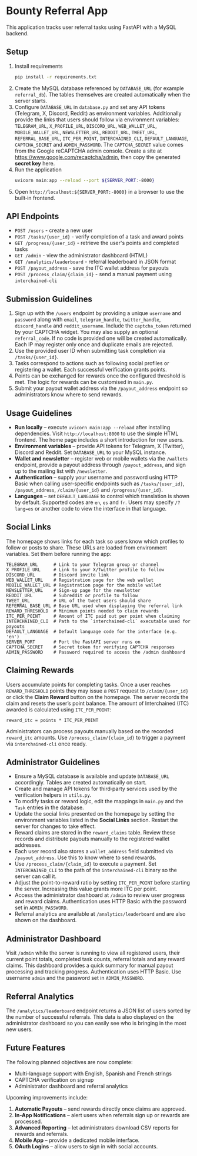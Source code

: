 # Bounty Referral App

This application tracks user referral tasks using FastAPI with a MySQL backend.

## Setup

1. Install requirements
   ```bash
   pip install -r requirements.txt
   ```
2. Create the MySQL database referenced by `DATABASE_URL` (for example `referral_db`). The tables themselves are created automatically when the server starts.
3. Configure `DATABASE_URL` in `database.py` and set any API tokens (Telegram, X, Discord, Reddit) as environment variables.
   Additionally provide the links that users should follow via environment variables:
   `TELEGRAM_URL`, `X_PROFILE_URL`, `DISCORD_URL`, `WEB_WALLET_URL`,
    `MOBILE_WALLET_URL`, `NEWSLETTER_URL`, `REDDIT_URL`, `TWEET_URL`,
   `REFERRAL_BASE_URL`, `ITC_PER_POINT`, `INTERCHAINED_CLI`,
    `DEFAULT_LANGUAGE`, `CAPTCHA_SECRET` and `ADMIN_PASSWORD`.
   The `CAPTCHA_SECRET` value comes from the Google reCAPTCHA admin
   console. Create a site at <https://www.google.com/recaptcha/admin>,
   then copy the generated **secret key** here.
4. Run the application
   ```bash
   uvicorn main:app --reload --port ${SERVER_PORT:-8000}
   ```
5. Open `http://localhost:${SERVER_PORT:-8000}` in a browser to use the built‑in frontend.

## API Endpoints

- `POST /users` - create a new user
- `POST /tasks/{user_id}` - verify completion of a task and award points
- `GET /progress/{user_id}` - retrieve the user's points and completed tasks
- `GET /admin` - view the administrator dashboard (HTML)
- `GET /analytics/leaderboard` - referral leaderboard in JSON format
- `POST /payout_address` - save the ITC wallet address for payouts
- `POST /process_claim/{claim_id}` - send a manual payment using `interchained-cli`

## Submission Guidelines

1. Sign up with the `/users` endpoint by providing a unique `username` and `password` along with
   `email`, `telegram_handle`, `twitter_handle`, `discord_handle` and `reddit_username`.
   Include the `captcha_token` returned by your CAPTCHA widget. You may also supply
   an optional `referral_code`. If no code is provided one will be created automatically.
   Each IP may register only once and duplicate emails are rejected.
2. Use the provided user ID when submitting task completion via `/tasks/{user_id}`.
3. Tasks correspond to actions such as following social profiles or registering a wallet. Each successful verification grants points.
4. Points can be exchanged for rewards once the configured threshold is met. The logic for rewards can be customised in `main.py`.
5. Submit your payout wallet address via the `/payout_address` endpoint so administrators know where to send rewards.

## Usage Guidelines

* **Run locally** – execute `uvicorn main:app --reload` after installing dependencies. Visit `http://localhost:8000` to use the simple HTML frontend. The home page includes a short introduction for new users.
* **Environment variables** – provide API tokens for Telegram, X (Twitter), Discord and Reddit. Set `DATABASE_URL` to your MySQL instance.
* **Wallet and newsletter** – register web or mobile wallets via the `/wallets` endpoint, provide a payout address through `/payout_address`, and sign up to the mailing list with `/newsletter`.
* **Authentication** – supply your username and password using HTTP Basic when calling user-specific endpoints such as `/tasks/{user_id}`, `/payout_address`, `/claim/{user_id}` and `/progress/{user_id}`.
* **Languages** – set `DEFAULT_LANGUAGE` to control which translation is shown by default. Supported codes are `en`, `es` and `fr`. Users may specify `/?lang=es` or another code to view the interface in that language.

## Social Links

The homepage shows links for each task so users know which profiles to follow or posts to share. These URLs are loaded from environment variables. Set them before running the app:

```
TELEGRAM_URL      # Link to your Telegram group or channel
X_PROFILE_URL     # Link to your X/Twitter profile to follow
DISCORD_URL       # Discord invite link
WEB_WALLET_URL    # Registration page for the web wallet
MOBILE_WALLET_URL # Registration page for the mobile wallet
NEWSLETTER_URL    # Sign‑up page for the newsletter
REDDIT_URL        # Subreddit or profile to follow
TWEET_URL         # URL of the tweet users should share
REFERRAL_BASE_URL # Base URL used when displaying the referral link
REWARD_THRESHOLD  # Minimum points needed to claim rewards
ITC_PER_POINT     # Amount of ITC paid out per point when claiming
INTERCHAINED_CLI  # Path to the `interchained-cli` executable used for payouts
DEFAULT_LANGUAGE  # Default language code for the interface (e.g. 'en')
SERVER_PORT       # Port the FastAPI server runs on
CAPTCHA_SECRET    # Secret token for verifying CAPTCHA responses
ADMIN_PASSWORD    # Password required to access the /admin dashboard
```

## Claiming Rewards

Users accumulate points for completing tasks. Once a user reaches
`REWARD_THRESHOLD` points they may issue a `POST` request to
`/claim/{user_id}` or click the **Claim Reward** button on the
homepage. The server records the claim and resets the user’s point
balance. The amount of Interchained (ITC) awarded is calculated using
`ITC_PER_POINT`:

```
reward_itc = points * ITC_PER_POINT
```

Administrators can process payouts manually based on the recorded
`reward_itc` amounts. Use `/process_claim/{claim_id}` to trigger a payment
via `interchained-cli` once ready.

## Administrator Guidelines

* Ensure a MySQL database is available and update `DATABASE_URL` accordingly. Tables are created automatically on start.
* Create and manage API tokens for third‑party services used by the verification helpers in `utils.py`.
* To modify tasks or reward logic, edit the mappings in `main.py` and the `Task` entries in the database.
* Update the social links presented on the homepage by setting the environment variables listed in the **Social Links** section. Restart the server for changes to take effect.
* Reward claims are stored in the `reward_claims` table. Review these records and distribute payouts manually to the registered wallet addresses.
* Each user record also stores a `wallet_address` field submitted via `/payout_address`. Use this to know where to send rewards.
* Use `/process_claim/{claim_id}` to execute a payment. Set `INTERCHAINED_CLI` to the path of the `interchained-cli` binary so the server can call it.
* Adjust the point-to-reward ratio by setting `ITC_PER_POINT` before starting the server. Increasing this value grants more ITC per point.
* Access the administrator dashboard at `/admin` to review user progress and reward claims. Authentication uses HTTP Basic with the password set in `ADMIN_PASSWORD`.
* Referral analytics are available at `/analytics/leaderboard` and are also shown on the dashboard.

## Administrator Dashboard

Visit `/admin` while the server is running to view all registered users, their current point totals, completed task counts, referral totals and any reward claims. This dashboard provides a quick summary for manual payout processing and tracking progress.
Authentication uses HTTP Basic. Use username `admin` and the password set in `ADMIN_PASSWORD`.

## Referral Analytics

The `/analytics/leaderboard` endpoint returns a JSON list of users sorted by the number of successful referrals. This data is also displayed on the administrator dashboard so you can easily see who is bringing in the most new users.

## Future Features

The following planned objectives are now complete:

* Multi-language support with English, Spanish and French strings
* CAPTCHA verification on signup
* Administrator dashboard and referral analytics

Upcoming improvements include:

1. **Automatic Payouts** – send rewards directly once claims are approved.
2. **In-App Notifications** – alert users when referrals sign up or rewards are processed.
3. **Advanced Reporting** – let administrators download CSV reports for rewards and referrals.
4. **Mobile App** – provide a dedicated mobile interface.
5. **OAuth Logins** – allow users to sign in with social accounts.
